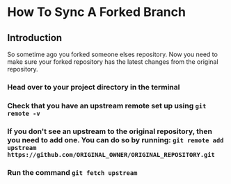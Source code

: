 # How To Sync A Forked Branch

## Introduction

So sometime ago you forked someone elses repository. Now you need to make sure your forked repository has the latest changes from the original repository.

### Head over to your project directory in the terminal

### Check that you have an upstream remote set up using `git remote -v`

### If you don't see an upstream to the original repository, then you need to add one. You can do so by running: `git remote add upstream https://github.com/ORIGINAL_OWNER/ORIGINAL_REPOSITORY.git`

### Run the command `git fetch upstream`

